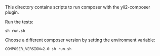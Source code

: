 This directory contains scripts to run composer with the yii2-composer plugin.

Run the tests:

    sh run.sh

Choose a different composer version by setting the environment variable:

    COMPOSER_VERSION=2.0 sh run.sh
